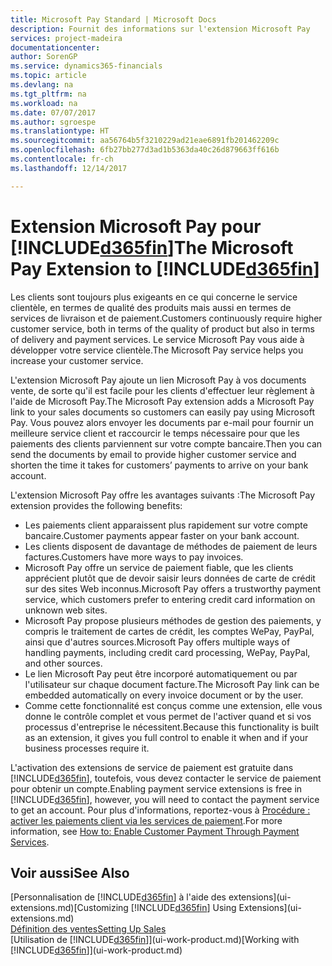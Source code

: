 ```yaml
---
title: Microsoft Pay Standard | Microsoft Docs
description: Fournit des informations sur l'extension Microsoft Pay
services: project-madeira
documentationcenter: 
author: SorenGP
ms.service: dynamics365-financials
ms.topic: article
ms.devlang: na
ms.tgt_pltfrm: na
ms.workload: na
ms.date: 07/07/2017
ms.author: sgroespe
ms.translationtype: HT
ms.sourcegitcommit: aa56764b5f3210229ad21eae6891fb201462209c
ms.openlocfilehash: 6fb27bb277d3ad1b5363da40c26d879663ff616b
ms.contentlocale: fr-ch
ms.lasthandoff: 12/14/2017

---
```

# <a name="the-microsoft-pay-extension-to-included365finincludesd365finlongmdmd"></a><span data-ttu-id="cc165-103">Extension Microsoft Pay pour [!INCLUDE[d365fin](includes/d365fin_long_md.md)]</span><span class="sxs-lookup"><span data-stu-id="cc165-103">The Microsoft Pay Extension to [!INCLUDE[d365fin](includes/d365fin_long_md.md)]</span></span>
<span data-ttu-id="cc165-104">Les clients sont toujours plus exigeants en ce qui concerne le service clientèle, en termes de qualité des produits mais aussi en termes de services de livraison et de paiement.</span><span class="sxs-lookup"><span data-stu-id="cc165-104">Customers continuously require higher customer service, both in terms of the quality of product but also in terms of delivery and payment services.</span></span> <span data-ttu-id="cc165-105">Le service Microsoft Pay vous aide à développer votre service clientèle.</span><span class="sxs-lookup"><span data-stu-id="cc165-105">The Microsoft Pay service helps you increase your customer service.</span></span>

<span data-ttu-id="cc165-106">L'extension Microsoft Pay ajoute un lien Microsoft Pay à vos documents vente, de sorte qu'il est facile pour les clients d'effectuer leur règlement à l'aide de Microsoft Pay.</span><span class="sxs-lookup"><span data-stu-id="cc165-106">The Microsoft Pay extension adds a Microsoft Pay link to your sales documents so customers can easily pay using Microsoft Pay.</span></span> <span data-ttu-id="cc165-107">Vous pouvez alors envoyer les documents par e-mail pour fournir un meilleure service client et raccourcir le temps nécessaire pour que les paiements des clients parviennent sur votre compte bancaire.</span><span class="sxs-lookup"><span data-stu-id="cc165-107">Then you can send the documents by email to provide higher customer service and shorten the time it takes for customers’ payments to arrive on your bank account.</span></span>

<span data-ttu-id="cc165-108">L'extension Microsoft Pay offre les avantages suivants :</span><span class="sxs-lookup"><span data-stu-id="cc165-108">The Microsoft Pay extension provides the following benefits:</span></span>
- <span data-ttu-id="cc165-109">Les paiements client apparaissent plus rapidement sur votre compte bancaire.</span><span class="sxs-lookup"><span data-stu-id="cc165-109">Customer payments appear faster on your bank account.</span></span>
- <span data-ttu-id="cc165-110">Les clients disposent de davantage de méthodes de paiement de leurs factures.</span><span class="sxs-lookup"><span data-stu-id="cc165-110">Customers have more ways to pay invoices.</span></span>
- <span data-ttu-id="cc165-111">Microsoft Pay offre un service de paiement fiable, que les clients apprécient plutôt que de devoir saisir leurs données de carte de crédit sur des sites Web inconnus.</span><span class="sxs-lookup"><span data-stu-id="cc165-111">Microsoft Pay offers a trustworthy payment service, which customers prefer to entering credit card information on unknown web sites.</span></span>
- <span data-ttu-id="cc165-112">Microsoft Pay propose plusieurs méthodes de gestion des paiements, y compris le traitement de cartes de crédit, les comptes WePay, PayPal, ainsi que d'autres sources.</span><span class="sxs-lookup"><span data-stu-id="cc165-112">Microsoft Pay offers multiple ways of handling payments, including credit card processing, WePay, PayPal, and other sources.</span></span>
- <span data-ttu-id="cc165-113">Le lien Microsoft Pay peut être incorporé automatiquement ou par l'utilisateur sur chaque document facture.</span><span class="sxs-lookup"><span data-stu-id="cc165-113">The Microsoft Pay link can be embedded automatically on every invoice document or by the user.</span></span>
- <span data-ttu-id="cc165-114">Comme cette fonctionnalité est conçus comme une extension, elle vous donne le contrôle complet et vous permet de l'activer quand et si vos processus d'entreprise le nécessitent.</span><span class="sxs-lookup"><span data-stu-id="cc165-114">Because this functionality is built as an extension, it gives you full control to enable it when and if your business processes require it.</span></span>

<span data-ttu-id="cc165-115">L'activation des extensions de service de paiement est gratuite dans [!INCLUDE[d365fin](includes/d365fin_md.md)], toutefois, vous devez contacter le service de paiement pour obtenir un compte.</span><span class="sxs-lookup"><span data-stu-id="cc165-115">Enabling payment service extensions is free in [!INCLUDE[d365fin](includes/d365fin_md.md)], however, you will need to contact the payment service to get an account.</span></span> <span data-ttu-id="cc165-116">Pour plus d'informations, reportez-vous à [Procédure : activer les paiements client via les services de paiement](sales-how-enable-payment-service-extensions.md).</span><span class="sxs-lookup"><span data-stu-id="cc165-116">For more information, see [How to: Enable Customer Payment Through Payment Services](sales-how-enable-payment-service-extensions.md).</span></span>

## <a name="see-also"></a><span data-ttu-id="cc165-117">Voir aussi</span><span class="sxs-lookup"><span data-stu-id="cc165-117">See Also</span></span>
<span data-ttu-id="cc165-118">[Personnalisation de [!INCLUDE[d365fin](includes/d365fin_md.md)] à l'aide des extensions](ui-extensions.md)</span><span class="sxs-lookup"><span data-stu-id="cc165-118">[Customizing [!INCLUDE[d365fin](includes/d365fin_md.md)] Using Extensions](ui-extensions.md)</span></span>  
[<span data-ttu-id="cc165-119">Définition des ventes</span><span class="sxs-lookup"><span data-stu-id="cc165-119">Setting Up Sales</span></span>](sales-setup-sales.md)  
<span data-ttu-id="cc165-120">[Utilisation de [!INCLUDE[d365fin](includes/d365fin_md.md)]](ui-work-product.md)</span><span class="sxs-lookup"><span data-stu-id="cc165-120">[Working with [!INCLUDE[d365fin](includes/d365fin_md.md)]](ui-work-product.md)</span></span>

